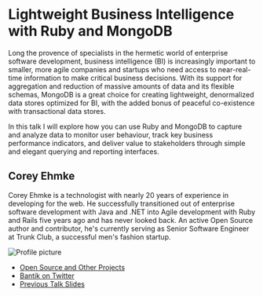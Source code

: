 # Lightweight Business Intelligence with Ruby and MongoDB

Long the provence of specialists in the hermetic world of enterprise software development, business intelligence (BI) is increasingly important to smaller, more agile companies and startups who need access to near-real-time information to make critical business decisions. With its support for aggregation and reduction of massive amounts of data and its flexible schemas, MongoDB is a great choice for creating lightweight, denormalized data stores optimized for BI, with the added bonus of peaceful co-existence with transactional data stores.

In this talk I will explore how you can use Ruby and MongoDB to capture and analyze data to monitor user behaviour, track key business performance indicators, and deliver value to stakeholders through simple and elegant querying and reporting interfaces.

## Corey Ehmke

Corey Ehmke is a technologist with nearly 20 years of experience in developing for the web. He successfully transitioned out of enterprise software development with Java and .NET into Agile development with Ruby and Rails five years ago and has never looked back. An active Open Source author and contributor, he's currently serving as Senior Software Engineer at Trunk Club, a successful men's fashion startup.

![Profile picture](https://raw.github.com/Bantik/call_for_proposals_2013/master/corey_ehmke-lightweight_business_intelligence_with_ruby_and_mongodb/profile_picture.jpg)

- [Open Source and Other Projects](http://bantik.github.com/)
- [Bantik on Twitter](https://twitter.com/Bantik)
- [Previous Talk Slides](http://www.slideshare.net/coreyehmke)

